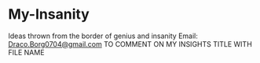 # My-Insanity
Ideas thrown from the border of genius and insanity
Email: Draco.Borg0704@gmail.com
TO COMMENT ON MY INSIGHTS TITLE WITH FILE NAME
